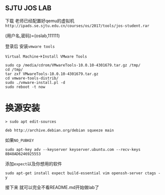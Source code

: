 SJTU JOS LAB
---

下载 老师已经配置好qemu的虚拟机 `http://ipads.se.sjtu.edu.cn/courses/os/2017/tools/jos-student.rar`

(用户名,密码)=(oslab,111111)

登录后 安装`vmware tools`

`Virtual Machine`->`Install VMware Tools`

```
sudo cp /media/cdrom/VMwareTools-10.0.10-4301679.tar.gz /tmp/
cd /tmp/
tar zxf VMwareTools-10.0.10-4301679.tar.gz
cd vmware-tools-distrib/
sudo ./vmware-install.pl -d
sudo reboot -t now
```

# 换源安装

`> sudo apt edit-sources`

```
deb http://archive.debian.org/debian squeeze main
```

如果`NO_PUBKEY`

`sudo apt-key adv --keyserver keyserver.ubuntu.com --recv-keys 8B48AD6246925553`

添加`expect`以及你想用的软件

`sudo apt-get install expect build-essential vim openssh-server ctags -y`

接下来 就可以完全不看README.md开始做lab了
